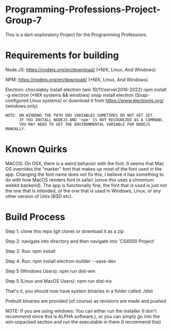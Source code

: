 # Programming-Professions-Project-Group-7
This is a dart-exploratory Project for the Programming Professions.


# Requirements for building
  Node.JS: 
    https://nodejs.org/en/download/ (*NIX, Linux, And Windows)

  NPM:
    https://nodejs.org/en/download/ (*NIX, Linux, And Windows)

  Electron:
    chocolatey install electron (win 10/11/server2016-2022)
    npm install -g electron (*NIX systems && windows)
    snap install electron (Snap-configured Linux systems)
    or download it from https://www.electronjs.org/ (windows only)
    
    NOTE: ON WINDOWS THE PATH ENV VARIABLES SOMETIMES DO NOT GET SET. 
          IF YOU INSTALL NODEJS AND 'npm' IS NOT RECOGNIZED AS A COMMAND,
          YOU MAY NEED TO GET THE ENVIRONMENTAL VARIABLE FOR NODEJS MANUALLY.
          
# Known Quirks
  MACOS:
      On OSX, there is a weird behavior with the font. It seems that Mac OS overrides the "marker" font that makes up most of the font used in the app. Changing the font name does not fix this, I believe it has something to do with how MacOS renders font in safari (since this uses a chromium webkit backend). The app is functionally fine, the font that is used is just not the one that is intended, or the one that is used in Windows, Linux, or any other version of Unix (BSD etc).
      
# Build Process
  Step 1:
    clone this repo (git clone) or download it as a zip
    
  Step 2:
    navigate into directory and then navigate into 'CS4500 Project'
    
  Step 3:
    Run: npm install
   
  Step 4:
    Run:  npm install electron-builder --save-dev
    
  Step 5 (Windows Users):
    npm run dist-win
    
  Step 5 (Linux and MacOS Users):
    npm run dist-nix
    
 That's it, you should now have system binaries in a folder called ./dist
 
 
Prebuilt binaries are provided (of course) as revisions are made and pushed

NOTE: 
If you are using windows:
You can either run the installer (I don't recommend since this is ALPHA software.), or you can simply go into the win-unpacked section and
run the executable in there (I recommend this)
